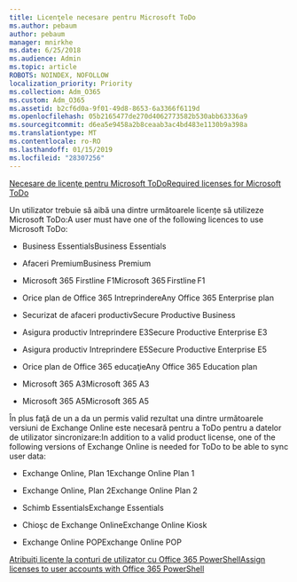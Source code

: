 ```yaml
---
title: Licenţele necesare pentru Microsoft ToDo
ms.author: pebaum
author: pebaum
manager: mnirkhe
ms.date: 6/25/2018
ms.audience: Admin
ms.topic: article
ROBOTS: NOINDEX, NOFOLLOW
localization_priority: Priority
ms.collection: Adm_O365
ms.custom: Adm_O365
ms.assetid: b2cf6d0a-9f01-49d8-8653-6a3366f6119d
ms.openlocfilehash: 05b2165477de270d4062773582b530abb63336a9
ms.sourcegitcommit: d6ea5e9458a2b8ceaab3ac4bd483e1130b9a398a
ms.translationtype: MT
ms.contentlocale: ro-RO
ms.lasthandoff: 01/15/2019
ms.locfileid: "28307256"
---
```

[<span data-ttu-id="6b062-102">Necesare de licenţe pentru Microsoft ToDo</span><span class="sxs-lookup"><span data-stu-id="6b062-102">Required licenses for Microsoft ToDo</span></span>](https://support.office.com/article/381e9d1b-c500-49b5-973e-890fd86528d7.aspx)
  
<span data-ttu-id="6b062-103">Un utilizator trebuie să aibă una dintre următoarele licențe să utilizeze Microsoft ToDo:</span><span class="sxs-lookup"><span data-stu-id="6b062-103">A user must have one of the following licences to use Microsoft ToDo:</span></span>
  
- <span data-ttu-id="6b062-104">Business Essentials</span><span class="sxs-lookup"><span data-stu-id="6b062-104">Business Essentials</span></span>
    
- <span data-ttu-id="6b062-105">Afaceri Premium</span><span class="sxs-lookup"><span data-stu-id="6b062-105">Business Premium</span></span>
    
- <span data-ttu-id="6b062-106">Microsoft 365 Firstline F1</span><span class="sxs-lookup"><span data-stu-id="6b062-106">Microsoft 365 Firstline F1</span></span>
    
- <span data-ttu-id="6b062-107">Orice plan de Office 365 Intreprindere</span><span class="sxs-lookup"><span data-stu-id="6b062-107">Any Office 365 Enterprise plan</span></span>
    
- <span data-ttu-id="6b062-108">Securizat de afaceri productiv</span><span class="sxs-lookup"><span data-stu-id="6b062-108">Secure Productive Business</span></span>
    
- <span data-ttu-id="6b062-109">Asigura productiv Intreprindere E3</span><span class="sxs-lookup"><span data-stu-id="6b062-109">Secure Productive Enterprise E3</span></span>
    
- <span data-ttu-id="6b062-110">Asigura productiv Intreprindere E5</span><span class="sxs-lookup"><span data-stu-id="6b062-110">Secure Productive Enterprise E5</span></span>
    
- <span data-ttu-id="6b062-111">Orice plan de Office 365 educaţie</span><span class="sxs-lookup"><span data-stu-id="6b062-111">Any Office 365 Education plan</span></span>
    
- <span data-ttu-id="6b062-112">Microsoft 365 A3</span><span class="sxs-lookup"><span data-stu-id="6b062-112">Microsoft 365 A3</span></span>
    
- <span data-ttu-id="6b062-113">Microsoft 365 A5</span><span class="sxs-lookup"><span data-stu-id="6b062-113">Microsoft 365 A5</span></span>
    
<span data-ttu-id="6b062-114">În plus faţă de un a da un permis valid rezultat una dintre următoarele versiuni de Exchange Online este necesară pentru a ToDo pentru a datelor de utilizator sincronizare:</span><span class="sxs-lookup"><span data-stu-id="6b062-114">In addition to a valid product license, one of the following versions of Exchange Online is needed for ToDo to be able to sync user data:</span></span> 
  
- <span data-ttu-id="6b062-115">Exchange Online, Plan 1</span><span class="sxs-lookup"><span data-stu-id="6b062-115">Exchange Online Plan 1</span></span>
    
- <span data-ttu-id="6b062-116">Exchange Online, Plan 2</span><span class="sxs-lookup"><span data-stu-id="6b062-116">Exchange Online Plan 2</span></span>
    
- <span data-ttu-id="6b062-117">Schimb Essentials</span><span class="sxs-lookup"><span data-stu-id="6b062-117">Exchange Essentials</span></span>
    
- <span data-ttu-id="6b062-118">Chioşc de Exchange Online</span><span class="sxs-lookup"><span data-stu-id="6b062-118">Exchange Online Kiosk</span></span>
    
- <span data-ttu-id="6b062-119">Exchange Online POP</span><span class="sxs-lookup"><span data-stu-id="6b062-119">Exchange Online POP</span></span>
    
[<span data-ttu-id="6b062-120">Atribuiţi licenţe la conturi de utilizator cu Office 365 PowerShell</span><span class="sxs-lookup"><span data-stu-id="6b062-120">Assign licenses to user accounts with Office 365 PowerShell</span></span>](https://docs.microsoft.com/en-us/office365/enterprise/powershell/assign-licenses-to-user-accounts-with-office-365-powershell )
  

